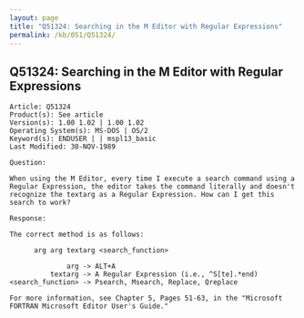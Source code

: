 ```yaml
---
layout: page
title: "Q51324: Searching in the M Editor with Regular Expressions"
permalink: /kb/051/Q51324/
---
```


## Q51324: Searching in the M Editor with Regular Expressions

	Article: Q51324
	Product(s): See article
	Version(s): 1.00 1.02 | 1.00 1.02
	Operating System(s): MS-DOS | OS/2
	Keyword(s): ENDUSER | | mspl13_basic
	Last Modified: 30-NOV-1989
	
	Question:
	
	When using the M Editor, every time I execute a search command using a
	Regular Expression, the editor takes the command literally and doesn't
	recognize the textarg as a Regular Expression. How can I get this
	search to work?
	
	Response:
	
	The correct method is as follows:
	
	      arg arg textarg <search_function>
	
	              arg -> ALT+A
	          textarg -> A Regular Expression (i.e., ^S[te].*end)
	<search_function> -> Psearch, Msearch, Replace, Qreplace
	
	For more information, see Chapter 5, Pages 51-63, in the "Microsoft
	FORTRAN Microsoft Editor User's Guide."
